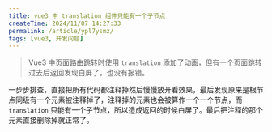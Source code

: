 ```yaml
---
title: vue3 中 translation 组件只能有一个子节点
createTime: 2024/11/07 14:27:33
permalink: /article/ypl7ysmz/
tags: [vue3, 开发问题]
---
```


> Vue3 中页面路由跳转时使用 `translation` 添加了动画，但有一个页面跳转过去后返回发现白屏了，也没有报错。

一步步排查，直接把所有代码都注释掉然后慢慢放开看效果，最后发现原来是根节点同级有一个元素被注释掉了，注释掉的元素也会被算作一个一个节点，而 `translation` 只能有一个子节点，所以造成返回的时候白屏了。最后把注释的那个元素直接删除掉就正常了。
